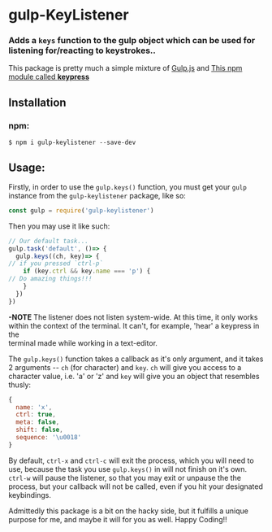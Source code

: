 # gulp-KeyListener

### Adds a `keys` function to the gulp object which can be used for listening for/reacting to keystrokes..
This package is pretty much a simple mixture of [Gulp.js](https://gulpjs.com/) and [This npm module called **keypress**](https://www.npmjs.com/package/keypress)
## Installation
### npm:
```
$ npm i gulp-keylistener --save-dev
```
## Usage:
Firstly, in order to use the `gulp.keys()` function, you must get your `gulp`
instance from the `gulp-keylistener` package, like so:
```js
const gulp = require('gulp-keylistener')
```
Then you may use it like such:

```js
// Our default task...
gulp.task('default', ()=> {
  gulp.keys((ch, key)=> {
// if you pressed `ctrl-p`
    if (key.ctrl && key.name === 'p') {
// Do amazing things!!!
    }
  })
})
```
**-NOTE** The listener does not listen system-wide. At this time, it only works
within the context of the terminal. It can't, for example, 'hear' a keypress in the  
terminal made while working in a text-editor.

The `gulp.keys()` function takes a callback as it's only argument, and it
takes 2 arguments -- `ch` (for character) and `key`. `ch` will give you access
to a character value, i.e. 'a' or 'z' and `key` will give you an object that
resembles thusly:
```js
{
  name: 'x',
  ctrl: true,
  meta: false,
  shift: false,
  sequence: '\u0018'
}
```
By default, `ctrl-x` and `ctrl-c` will exit the process, which you will need to use,
because the task you use `gulp.keys()` in will not finish on it's own. `ctrl-w` will
pause the listener, so that you may exit or unpause the the process, but your
callback will not be called, even if you hit your designated keybindings.

Admittedly this package is a bit on the hacky side, but it fulfills a unique
purpose for me, and maybe it will for you as well. Happy Coding!!
